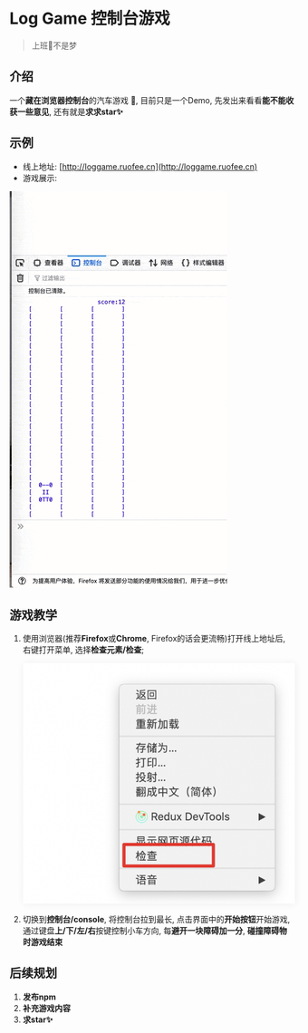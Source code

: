 # Log Game 控制台游戏

> 上班🎣不是梦

## 介绍

一个**藏在浏览器控制台**的汽车游戏 🚗, 目前只是一个Demo, 先发出来看看**能不能收获一些意见**, 还有就是**求求star✨**

## 示例

- 线上地址: [http://loggame.ruofee.cn](http://loggame.ruofee.cn)
- 游戏展示:

<img src="./public/demo.gif" alt="游戏" style="zoom:100%;" />

## 游戏教学

1. 使用浏览器(推荐**Firefox**或**Chrome**, Firefox的话会更流畅)打开线上地址后, 右键打开菜单, 选择**检查元素/检查**;

   <img src="./public/step1.png" alt="游戏" style="zoom:100%; box-shadow: 1px 1px 12px #eee;" />

   

2. 切换到**控制台/console**, 将控制台拉到最长, 点击界面中的**开始按钮**开始游戏, 通过键盘**上/下/左/右**按键控制小车方向, 每**避开一块障碍加一分**, **碰撞障碍物时游戏结束**

## 后续规划

1. **发布npm**
2. **补充游戏内容**
3. **求star✨**

